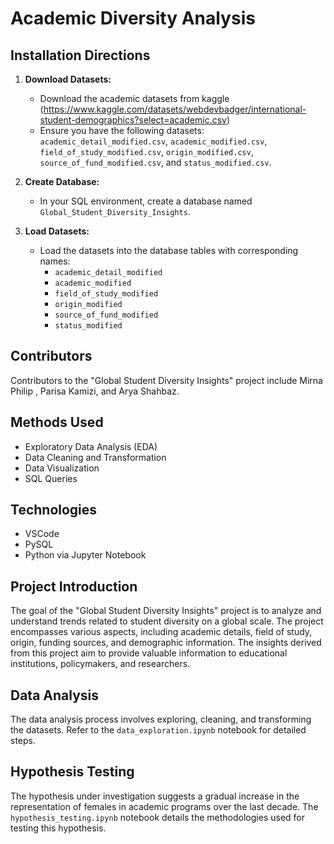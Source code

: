 # Academic Diversity Analysis

## Installation Directions

1. **Download Datasets:**
   - Download the academic datasets from kaggle (https://www.kaggle.com/datasets/webdevbadger/international-student-demographics?select=academic.csv) 
   - Ensure you have the following datasets: `academic_detail_modified.csv`, `academic_modified.csv`, `field_of_study_modified.csv`, `origin_modified.csv`, `source_of_fund_modified.csv`, and `status_modified.csv`.

2. **Create Database:**
   - In your SQL environment, create a database named `Global_Student_Diversity_Insights`.

3. **Load Datasets:**
   - Load the datasets into the database tables with corresponding names:
     - `academic_detail_modified`
     - `academic_modified`
     - `field_of_study_modified`
     - `origin_modified`
     - `source_of_fund_modified`
     - `status_modified`

## Contributors

Contributors to the "Global Student Diversity Insights" project include Mirna Philip ,  Parisa Kamizi, and Arya Shahbaz.

## Methods Used

- Exploratory Data Analysis (EDA)
- Data Cleaning and Transformation
- Data Visualization
- SQL Queries

## Technologies

- VSCode
- PySQL
- Python via Jupyter Notebook

## Project Introduction

The goal of the "Global Student Diversity Insights" project is to analyze and understand trends related to student diversity on a global scale. The project encompasses various aspects, including academic details, field of study, origin, funding sources, and demographic information. The insights derived from this project aim to provide valuable information to educational institutions, policymakers, and researchers.


## Data Analysis

The data analysis process involves exploring, cleaning, and transforming the datasets. Refer to the `data_exploration.ipynb` notebook for detailed steps.

## Hypothesis Testing

The hypothesis under investigation suggests a gradual increase in the representation of females in academic programs over the last decade. The `hypothesis_testing.ipynb` notebook details the methodologies used for testing this hypothesis.

